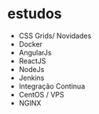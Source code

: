 # estudos

* CSS Grids/ Novidades
* Docker
* AngularJs
* ReactJS
* NodeJs
* Jenkins
* Integração Continua
* CentOS / VPS
* NGINX
